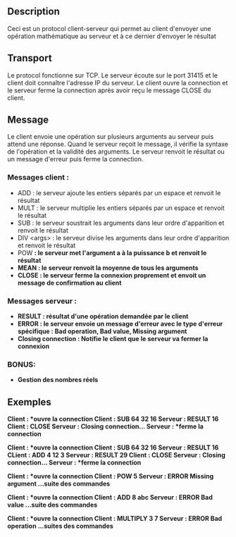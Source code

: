 ## Description
Ceci est un protocol client-serveur qui permet au client d'envoyer une opération mathématique au serveur et à ce dernier d'envoyer le résultat

## Transport 
Le protocol fonctionne sur TCP. Le serveur écoute sur le port 31415 et le client doit connaître l'adresse IP du serveur.
Le client ouvre la connection et le serveur ferme la connection après avoir reçu le message CLOSE du client.

## Message
Le client envoie une opération sur plusieurs arguments au serveur puis attend une réponse.
Quand le serveur reçoit le message, il vérifie la syntaxe de l'opération et la validité des arguments.
Le serveur renvoit le résultat ou un message d'erreur puis ferme la connection.

### Messages client :
- ADD <args>  : le serveur ajoute les entiers séparés par un espace et renvoit le résultat
- MULT <args> : le serveur multiplie les entiers séparés par un espace et renvoit le résultat
- SUB <args>  : le serveur soustrait les arguments dans leur ordre d'apparition et renvoit le résultat
- DIV \<args\>  : le serveur divise les arguments dans leur ordre d'apparition et renvoit le résultat 
- POW <a> <b> : le serveur met l'argument a à la puissance b et renvoit le résultat
- MEAN <args> : le serveur renvoit la moyenne de tous les arguments
- CLOSE       : le serveur ferme la connexion proprement et envoit un message de confirmation au client

### Messages serveur :
- RESULT <x> : résultat d'une opération demandée par le client
- ERROR <e>  : le serveur envoie un message d'erreur avec le type d'erreur spécifique : Bad operation, Bad value, Missing argument
- Closing connection : Notifie le client que le serveur va fermer la connexion

### BONUS:
- Gestion des nombres réels

## Exemples
Client : *ouvre la connection
Client : SUB 64 32 16 
Serveur : RESULT 16
Client : CLOSE
Serveur : Closing connection...
Serveur : *ferme la connection

Client : *ouvre la connection
Client : SUB 64 32 16 
Serveur : RESULT 16
CLient : ADD 4 12 3
Serveur : RESULT 29
Client : CLOSE
Serveur : Closing connection...
Serveur : *ferme la connection

Client : *ouvre la connection
Client : POW 5
Serveur : ERROR Missing argument
...suite des commandes

Client : *ouvre la connection
Client : ADD 8 abc
Serveur : ERROR Bad value
...suite des commandes

Client : *ouvre la connection
Client : MULTIPLY 3 7 
Serveur : ERROR Bad operation
...suites des commandes
